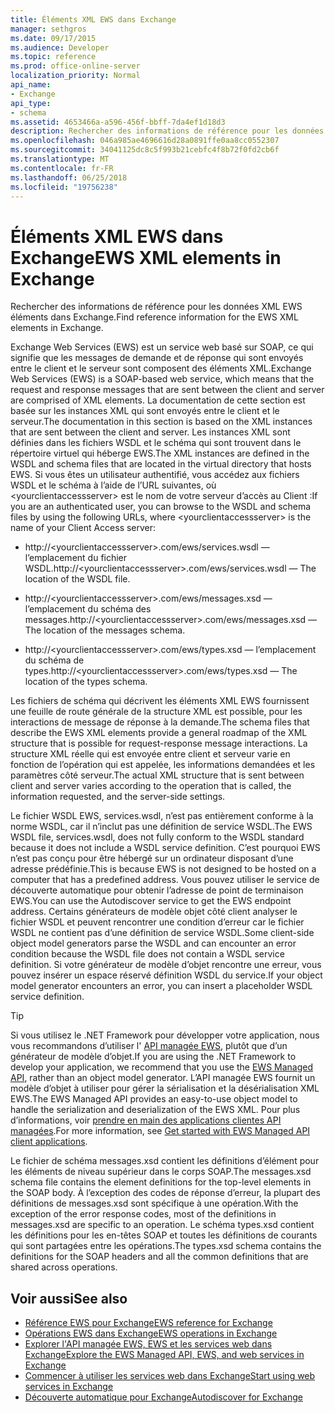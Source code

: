 ```yaml
---
title: Éléments XML EWS dans Exchange
manager: sethgros
ms.date: 09/17/2015
ms.audience: Developer
ms.topic: reference
ms.prod: office-online-server
localization_priority: Normal
api_name:
- Exchange
api_type:
- schema
ms.assetid: 4653466a-a596-456f-bbff-7da4ef1d18d3
description: Rechercher des informations de référence pour les données XML EWS éléments dans Exchange.
ms.openlocfilehash: 046a985ae4696616d28a0891ffe0aa8cc0552307
ms.sourcegitcommit: 34041125dc8c5f993b21cebfc4f8b72f0fd2cb6f
ms.translationtype: MT
ms.contentlocale: fr-FR
ms.lasthandoff: 06/25/2018
ms.locfileid: "19756238"
---
```

# <a name="ews-xml-elements-in-exchange"></a><span data-ttu-id="39685-103">Éléments XML EWS dans Exchange</span><span class="sxs-lookup"><span data-stu-id="39685-103">EWS XML elements in Exchange</span></span>

<span data-ttu-id="39685-104">Rechercher des informations de référence pour les données XML EWS éléments dans Exchange.</span><span class="sxs-lookup"><span data-stu-id="39685-104">Find reference information for the EWS XML elements in Exchange.</span></span>
  
<span data-ttu-id="39685-105">Exchange Web Services (EWS) est un service web basé sur SOAP, ce qui signifie que les messages de demande et de réponse qui sont envoyés entre le client et le serveur sont composent des éléments XML.</span><span class="sxs-lookup"><span data-stu-id="39685-105">Exchange Web Services (EWS) is a SOAP-based web service, which means that the request and response messages that are sent between the client and server are comprised of XML elements.</span></span> <span data-ttu-id="39685-106">La documentation de cette section est basée sur les instances XML qui sont envoyés entre le client et le serveur.</span><span class="sxs-lookup"><span data-stu-id="39685-106">The documentation in this section is based on the XML instances that are sent between the client and server.</span></span> <span data-ttu-id="39685-107">Les instances XML sont définies dans les fichiers WSDL et le schéma qui sont trouvent dans le répertoire virtuel qui héberge EWS.</span><span class="sxs-lookup"><span data-stu-id="39685-107">The XML instances are defined in the WSDL and schema files that are located in the virtual directory that hosts EWS.</span></span> <span data-ttu-id="39685-108">Si vous êtes un utilisateur authentifié, vous accédez aux fichiers WSDL et le schéma à l’aide de l’URL suivantes, où \<yourclientaccessserver\> est le nom de votre serveur d’accès au Client :</span><span class="sxs-lookup"><span data-stu-id="39685-108">If you are an authenticated user, you can browse to the WSDL and schema files by using the following URLs, where \<yourclientaccessserver\> is the name of your Client Access server:</span></span>
  
- <span data-ttu-id="39685-109">http://\<yourclientaccessserver\>.com/ews/services.wsdl — l’emplacement du fichier WSDL.</span><span class="sxs-lookup"><span data-stu-id="39685-109">http://\<yourclientaccessserver\>.com/ews/services.wsdl — The location of the WSDL file.</span></span>
    
- <span data-ttu-id="39685-110">http://\<yourclientaccessserver\>.com/ews/messages.xsd — l’emplacement du schéma des messages.</span><span class="sxs-lookup"><span data-stu-id="39685-110">http://\<yourclientaccessserver\>.com/ews/messages.xsd — The location of the messages schema.</span></span>
    
- <span data-ttu-id="39685-111">http://\<yourclientaccessserver\>.com/ews/types.xsd — l’emplacement du schéma de types.</span><span class="sxs-lookup"><span data-stu-id="39685-111">http://\<yourclientaccessserver\>.com/ews/types.xsd — The location of the types schema.</span></span>
    
<span data-ttu-id="39685-112">Les fichiers de schéma qui décrivent les éléments XML EWS fournissent une feuille de route générale de la structure XML est possible, pour les interactions de message de réponse à la demande.</span><span class="sxs-lookup"><span data-stu-id="39685-112">The schema files that describe the EWS XML elements provide a general roadmap of the XML structure that is possible for request-response message interactions.</span></span> <span data-ttu-id="39685-113">La structure XML réelle qui est envoyée entre client et serveur varie en fonction de l’opération qui est appelée, les informations demandées et les paramètres côté serveur.</span><span class="sxs-lookup"><span data-stu-id="39685-113">The actual XML structure that is sent between client and server varies according to the operation that is called, the information requested, and the server-side settings.</span></span>
  
<span data-ttu-id="39685-114">Le fichier WSDL EWS, services.wsdl, n’est pas entièrement conforme à la norme WSDL, car il n’inclut pas une définition de service WSDL.</span><span class="sxs-lookup"><span data-stu-id="39685-114">The EWS WSDL file, services.wsdl, does not fully conform to the WSDL standard because it does not include a WSDL service definition.</span></span> <span data-ttu-id="39685-115">C’est pourquoi EWS n’est pas conçu pour être hébergé sur un ordinateur disposant d’une adresse prédéfinie.</span><span class="sxs-lookup"><span data-stu-id="39685-115">This is because EWS is not designed to be hosted on a computer that has a predefined address.</span></span> <span data-ttu-id="39685-116">Vous pouvez utiliser le service de découverte automatique pour obtenir l’adresse de point de terminaison EWS.</span><span class="sxs-lookup"><span data-stu-id="39685-116">You can use the Autodiscover service to get the EWS endpoint address.</span></span> <span data-ttu-id="39685-117">Certains générateurs de modèle objet côté client analyser le fichier WSDL et peuvent rencontrer une condition d’erreur car le fichier WSDL ne contient pas d’une définition de service WSDL.</span><span class="sxs-lookup"><span data-stu-id="39685-117">Some client-side object model generators parse the WSDL and can encounter an error condition because the WSDL file does not contain a WSDL service definition.</span></span> <span data-ttu-id="39685-118">Si votre générateur de modèle d’objet rencontre une erreur, vous pouvez insérer un espace réservé définition WSDL du service.</span><span class="sxs-lookup"><span data-stu-id="39685-118">If your object model generator encounters an error, you can insert a placeholder WSDL service definition.</span></span>
  
> [!TIP]
> <span data-ttu-id="39685-119">Si vous utilisez le .NET Framework pour développer votre application, nous vous recommandons d’utiliser l' [API managée EWS](http://aka.ms/ews-managed-api-readme), plutôt que d’un générateur de modèle d’objet.</span><span class="sxs-lookup"><span data-stu-id="39685-119">If you are using the .NET Framework to develop your application, we recommend that you use the [EWS Managed API](http://aka.ms/ews-managed-api-readme), rather than an object model generator.</span></span> <span data-ttu-id="39685-120">L’API managée EWS fournit un modèle d’objet à utiliser pour gérer la sérialisation et la désérialisation XML EWS.</span><span class="sxs-lookup"><span data-stu-id="39685-120">The EWS Managed API provides an easy-to-use object model to handle the serialization and deserialization of the EWS XML.</span></span> <span data-ttu-id="39685-121">Pour plus d’informations, voir [prendre en main des applications clientes API managées](http://msdn.microsoft.com/library/c2267733-6f4f-49e5-9614-1e4a24c3af1a%28Office.15%29.aspx).</span><span class="sxs-lookup"><span data-stu-id="39685-121">For more information, see [Get started with EWS Managed API client applications](http://msdn.microsoft.com/library/c2267733-6f4f-49e5-9614-1e4a24c3af1a%28Office.15%29.aspx).</span></span> 
  
<span data-ttu-id="39685-122">Le fichier de schéma messages.xsd contient les définitions d’élément pour les éléments de niveau supérieur dans le corps SOAP.</span><span class="sxs-lookup"><span data-stu-id="39685-122">The messages.xsd schema file contains the element definitions for the top-level elements in the SOAP body.</span></span> <span data-ttu-id="39685-123">À l’exception des codes de réponse d’erreur, la plupart des définitions de messages.xsd sont spécifique à une opération.</span><span class="sxs-lookup"><span data-stu-id="39685-123">With the exception of the error response codes, most of the definitions in messages.xsd are specific to an operation.</span></span> <span data-ttu-id="39685-124">Le schéma types.xsd contient les définitions pour les en-têtes SOAP et toutes les définitions de courants qui sont partagées entre les opérations.</span><span class="sxs-lookup"><span data-stu-id="39685-124">The types.xsd schema contains the definitions for the SOAP headers and all the common definitions that are shared across operations.</span></span>
  
## <a name="see-also"></a><span data-ttu-id="39685-125">Voir aussi</span><span class="sxs-lookup"><span data-stu-id="39685-125">See also</span></span>

- [<span data-ttu-id="39685-126">Référence EWS pour Exchange</span><span class="sxs-lookup"><span data-stu-id="39685-126">EWS reference for Exchange</span></span>](ews-reference-for-exchange.md)
- [<span data-ttu-id="39685-127">Opérations EWS dans Exchange</span><span class="sxs-lookup"><span data-stu-id="39685-127">EWS operations in Exchange</span></span>](ews-operations-in-exchange.md)
- [<span data-ttu-id="39685-128">Explorer l'API managée EWS, EWS et les services web dans Exchange</span><span class="sxs-lookup"><span data-stu-id="39685-128">Explore the EWS Managed API, EWS, and web services in Exchange</span></span>](../exchange-web-services/explore-the-ews-managed-api-ews-and-web-services-in-exchange.md)
- [<span data-ttu-id="39685-129">Commencer à utiliser les services web dans Exchange</span><span class="sxs-lookup"><span data-stu-id="39685-129">Start using web services in Exchange</span></span>](../exchange-web-services/start-using-web-services-in-exchange.md)
- [<span data-ttu-id="39685-130">Découverte automatique pour Exchange</span><span class="sxs-lookup"><span data-stu-id="39685-130">Autodiscover for Exchange</span></span>](../exchange-web-services/autodiscover-for-exchange.md)
    

